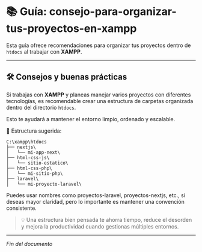 # 📚 Guía: consejo-para-organizar-tus-proyectos-en-xampp

Esta guía ofrece recomendaciones para organizar tus proyectos dentro de `htdocs` al trabajar con **XAMPP**.

---

## 🛠️ Consejos y buenas prácticas

Si trabajas con **XAMPP** y planeas manejar varios proyectos con diferentes tecnologías, es recomendable crear una estructura de carpetas organizada dentro del directorio `htdocs`.

Esto te ayudará a mantener el entorno limpio, ordenado y escalable.

📌 Estructura sugerida:

```
C:\xampp\htdocs
├── nextjs\
│   └── mi-app-next\
├── html-css-js\
│   └── sitio-estatico\
├── html-css-php\
│   └── mi-sitio-php\
├── laravel\
│   └── mi-proyecto-laravel\
```

Puedes usar nombres como proyectos-laravel, proyectos-nextjs, etc., si deseas mayor claridad, pero lo importante es mantener una convención consistente.

> 💡 Una estructura bien pensada te ahorra tiempo, reduce el desorden y mejora la productividad cuando gestionas múltiples entornos.

---

*Fin del documento*
